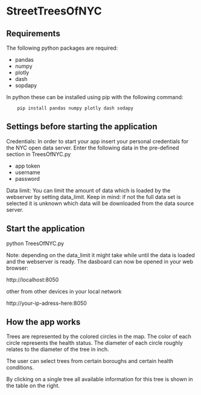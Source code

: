 # StreetTreesOfNYC

Requirements
------------

The following python packages are required:
 - pandas
 - numpy
 - plotly
 - dash
 - sopdapy
 
In python these can be installed using pip with the following command:
 
        pip install pandas numpy plotly dash sodapy
 

Settings before starting the application
----------------------------------------

Credentials:
In order to start your app insert your personal credentials for the NYC open
data server. Enter the following data in the pre-defined section in TreesOfNYC.py
 - app token
 - username
 - password


Data limit:
You can limit the amount of data which is loaded by the webserver by setting
data_limit. Keep in mind: if not the full data set is selected it is unknown
which data will be downloaded from the data source server.
         


Start the application 
---------------------

python TreesOfNYC.py

Note: depending on the data_limit it might take while until the data is loaded 
and the webserver is ready. The dasboard can now be opened in your web browser:

http://localhost:8050

other from other devices in your local network

http://your-ip-adress-here:8050


How the app works
-----------------

Trees are represented by the colored circles in the map. The color of each
circle represents the health status. The diameter of each circle roughly 
relates to the diameter of the tree in inch. 

The user can select trees from certain boroughs and certain health conditions.

By clicking on a single tree all available information for this tree is shown
in the table on the right.

